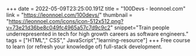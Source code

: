 +++
date = 2022-05-09T23:25:00.191Z
title = "100Devs - leonnoel.com"
link = "https://leonnoel.com/100devs/"
thumbnail = "https://leonnoel.com/icons/icon-512x512.png?v=73e21d36be8c049fc4965a57c7d9c9c2"
snippet="Train people underrepresented in tech for high growth careers as software engineers."
tags = ["HTML"," CSS"," JavaScript","learning-resource"]
+++
Free course to learn (or refresh your knowledge of) full-stack development.
